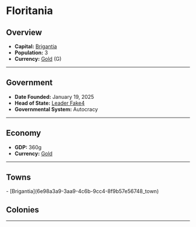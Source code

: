 <!--UNDEDITED FILE, remove this entire line if this file has been edited!-->
# <!--NAME-->Floritania<!--NAME-->

## Overview

- **Capital:** <!--CAPITAL_LINK-->[Brigantia](6e98a3a9-3aa9-4c6b-9cc4-8f9b57e56748_town)<!--CAPITAL_LINK-->
- **Population:** <!--POPULATION-->3<!--POPULATION-->
- **Currency:** <!--CURRENCY_LINK-->[Gold](Gold_currency)<!--CURRENCY_LINK--> (<!--CURRENCY_ABV-->G<!--CURRENCY_ABV-->)

---

## Government

- **Date Founded:** <!--FOUNDED-->January 19, 2025<!--FOUNDED-->
- **Head of State:** <!--LEADER_TITLE_LINK-->[Leader Fake4](Fake4_user)<!--LEADER_TITLE_LINK-->
- **Governmental System:** <!--GOVERNMENT-->Autocracy<!--GOVERNMENT-->

---

## Economy

- **GDP:** <!--GDP-->360g<!--GDP-->
- **Currency:** <!--CURRENCY_LINK-->[Gold](Gold_currency)<!--CURRENCY_LINK-->

---

## Towns

<!--TOWNS-->- [Brigantia](6e98a3a9-3aa9-4c6b-9cc4-8f9b57e56748_town)<!--TOWNS-->

## Colonies

<!--COLONIES--><!--COLONIES-->

---